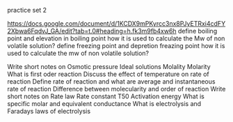 practice set 2

https://docs.google.com/document/d/1KCDX9mPKyrcc3nx8PJyETRxi4cdFY2Xbwa6FqdvJ_GA/edit?tab=t.0#heading=h.fk3m9fb4xw6h
 define boiling point and elevation in boiling point how it is used to calculate the Mw of non volatile solution?
define freezing   point  and depretion freazing point how it is used to calculate the mw of non volatile solution?

Write short notes on 
Osmotic pressure 
Ideal solutions 
Molality 
Molarity 
What is first oder reaction 
Discuss the effect of temperature on rate of reaction 
Define rate of reaction and what are average and instantaneous rate of reaction 
Difference between molecularity and order of reaction 
Write short notes on 
Rate law 
Rate constant
T50 
Activation energy 
What is specific molar and equivalent conductance 
What is electrolysis and Faradays laws of electrolysis 


